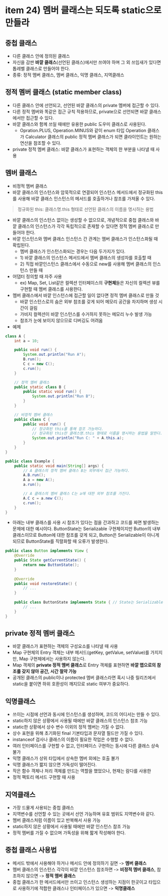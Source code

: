 # item 24) 멤버 클래스는 되도록 static으로 만들라

## **중첩 클래스**

* 다른 클래스 안에 정의된 클래스
* 자신을 감싼 **바깥 클래스**(선언된 클래스)에서만 쓰여야 하며 그 외 쓰임새가 있다면 톱레벨 클래스로 만들어야 한다.
* 종류: 정적 멤버 클래스, 멤버 클래스, 익명 클래스, 지역클래스

## **정적 멤버 클래스 (static member class)**

* 다른 클래스 안에 선언되고, 선언된 바깥 클래스의 private 멤버에 접근할 수 있다.
* 다른 정적 멤버와 똑같은 접근 규칙 적용하므로, private으로 선언되면 바깥 클래스에서만 접근할 수 있다.
* 바깥 클래스와 함께 쓰일 때에만 유용한 public 도우미 클래스로 사용된다.
  * Opration.PLUS, Operation.MINUS와 같이 enum 타입 Operation 클래스가 Calculator 클래스의 public 정적 멤버 클래스가 되면 클라이언트는 원하는 연산을 참조할 수 있다.
* private 정적 멤버 클래스: 바깥 클래스가 표현하는 객체의 한 부분을 나타낼 때 사용

## **멤버 클래스**

* 비정적 멤버 클래스
* 바깥 클래스의 인스턴스와 암묵적으로 연결되어 인스턴스 메서드에서 정규화된 this를 사용해 바깥 클래스 인스턴스의 메서드를 호출하거나 참조를 가져올 수 있다.

> 정규화된 this: 클래스명.this 형태로 선언된 클래스의 이름을 명시하는 용법

* 바깥 클래스의 인스턴스 없이는 생성할 수 없으므로, 개념적으로 중첩 클래스와 바깥 클래스의 인스턴스가 각각 독립적으로 존재할 수 있다면 정적 멤버 클래스로 만들어야 한다.
* 바깥 인스턴스와 멤버 클래스 인스턴스 간 관계는 멤버 클래스가 인스턴스화될 때 확립된다.
  * 멤버 클래스가 인스턴스화되는 경우는 다음 두가지가 있다.
  * 1\) 바깥 클래스의 인스턴스 메서드에서 멤버 클래스의 생성자를 호출할 때
  * 2\) 직접 바깥인스턴스 클래스에서 수동으로 new를 사용해 멤버 클래스의 인스턴스 만들 때
* 어댑터 정의할 때 자주 사용
  * ex) Map, Set, List같은 컬렉션 인터페이스의 **구현체**들은 자신의 컬렉션 뷰를 구현할 때 멤버 클래스를 사용한다.
* 멤버 클래스에서 바깥 인스턴스에 접근할 일이 없다면 정적 멤버 클래스로 만들 것
  * 바깥 인스턴스로의 숨은 외부 참조를 갖게 되어 메모리 공간을 차지하며 생성 시간이 걸림
  * 가비지 컬렉션이 바깥 인스턴스를 수거하지 못하는 메모리 누수 발생 가능
  * 참조가 눈에 보이지 않으므로 디버깅도 어려움
* 예제

```java
class A {
    int a = 10;

    public void run() {
        System.out.println("Run A");
        B.run();
        C c = new C();
        c.run();
    }

    // 정적 멤버 클래스
    public static class B {
        public static void run() {
            System.out.println("Run B");
        }
    }

    // 비정적 멤버 클래스
    public class C {
        public void run() {
            // 정규화된 this를 통해 참조 가능하다.
            // 정규화된 this란 클래스명.this 형태로 이름을 명시하는 용법을 말한다.
            System.out.println("Run C: " + A.this.a);
        }
    }
}
```

```java
public class Example {
    public static void main(String[] args) {
        // A 클래스의 정적 멤버 클래스 B는 외부에서 접근 가능하다.
        A.B.run();
        A a = new A();
        a.run();

        // A 클래스의 멤버 클래스 C는 a애 대한 외부 참조를 가진다.
        A.C c = a.new C();
        c.run();
    }
}
```

* 아래는 내부 클래스를 사용 시 참조가 있다는 점을 간과하고 코드를 짜면 발생하는 문제에 대한 예시이다. ButtonState는 Serializable 구현체이지만 Button의 내부 클래스이므로 Button에 대한 참조를 갖게 되고, Button은 Serializable이 아니게 되므로 ButtonState를 직렬화할 때 오류가 발생한다.

```java
public class Button implements View {
    @Override
    public State getCurrentState() {
        return new ButtonState();
    }
    
    @Override
    public void restoreState() {
        // ...
    }
    
    public class ButtonState implements State { // State는 Serializable을 상속받는 인터페이스
        // ...
    }
}
```

## **private 정적 멤버 클래스**

* 바깥 클래스가 표현하는 객체의 구성요소를 나타낼 때 사용
* Map 구현체의 Entry 객체는 내부 메서드(getKey, getValue, setValue)를 가지지만, Map 구현체에서는 사용하지 않는다.
* Map 객체의 **private 정적 멤버 클래스**로 Entry 객체를 표현하면 **바깥 맵으로의 참조를 갖지 않아 공간, 시간 절약 가능**
* 공개된 클래스의 public이나 protected 멤버 클래스라면 혹시 나중 릴리즈에서 static을 붙이면 하위 호환성이 깨지므로 static 여부가 중요하다.

## **익명클래스**

* 쓰이는 시점에 선언과 동시에 인스턴스를 생성하며, 코드의 어디서는 만들 수 있다.
* static하지 않은 상황에서 사용될 때에만 바깥 클래스의 인스턴스 참조 가능
* static한 상황에서 상수 변수 이외의 정적 멤버는 가질 수 없다.
* 상수 표현을 위해 초기화된 final 기본타입과 문자열 필드만 가질 수 있다.
* instanceof 검사나 클래스의 이름이 필요한 작업은 수행할 수 없다.
* 여러 인터페이스를 구현할 수 없고, 인터페이스 구현하는 동시에 다른 클래스 상속 불가
* 익명 클래스가 상위 타입에서 상속한 멤버 외에는 호출 불가
* 익명 클래스가 짧지 않으면 가독성이 떨어진다.
* 작은 함수 객체나 처리 객체를 만드는 역할을 했었으나, 현재는 람다를 사용한
* 정적 팩토리 메서드 구현할 때 사용

## **지역클래스**

* 가장 드물게 사용되는 중첩 클래스
* 지역변수를 선언할 수 있는 곳에서 선언 가능하며 유효 범위도 지역변수와 같다.
* 멤버 클래스처럼 이름이 있고 반복해서 사용 가능
* static하지 않은 상황에서 사용될 때에만 바깥 인스턴스 참조 가능
* 정적 멤버를 가질 수 없으며 가독성을 위해 짧게 작성해야 한다.

## **중첩 클래스 사용법**

* 메서드 밖에서 사용해야 하거나 메서드 안에 정의하기 길면 -> **멤버 클래스**
* 멤버 클래스의 인스턴스 각각이 바깥 인스턴스 참조하면 -> **비정적 멤버 클래스**, 참조하지 않으면 -> **정적 멤버 클래스**
* 중첩 클래스가 한 메서드에서만 쓰이고 인스턴스 생성하는 지점이 한곳이고 타입으로 사용하기에 적합한 클래스나 인터페이스가 있으면 -> **익명클래스**
